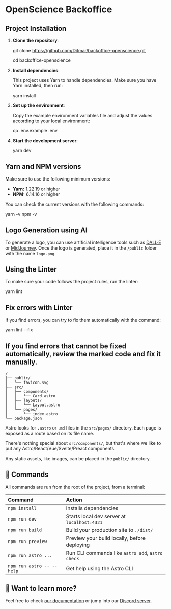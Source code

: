 # OpenScience Backoffice

## Project Installation

1. **Clone the repository**:

   git clone https://github.com/Ditmar/backoffice-openscience.git
   
   cd backoffice-openscience

2. **Install dependencies**:

   This project uses Yarn to handle dependencies. Make sure you have Yarn installed, then run:

   yarn install

3. **Set up the environment**:

   Copy the example environment variables file and adjust the values ​​according to your local environment:

   cp .env.example .env

4. **Start the development server**:

   yarn dev


## Yarn and NPM versions

Make sure to use the following minimum versions:

- **Yarn:** 1.22.19 or higher
- **NPM:** 6.14.16 or higher

You can check the current versions with the following commands:

yarn -v
npm -v

## Logo Generation using AI

To generate a logo, you can use artificial intelligence tools such as [DALL·E](https://openai.com/dall-e) or [MidJourney](https://www.midjourney.com/). Once the logo is generated, place it in the `/public` folder with the name `logo.png`.

## Using the Linter

To make sure your code follows the project rules, run the linter:

yarn lint

## Fix errors with Linter
If you find errors, you can try to fix them automatically with the command:

yarn lint --fix

If you find errors that cannot be fixed automatically, review the marked code and fix it manually.
---

```text
/
├── public/
│   └── favicon.svg
├── src/
│   ├── components/
│   │   └── Card.astro
│   ├── layouts/
│   │   └── Layout.astro
│   └── pages/
│       └── index.astro
└── package.json
```

Astro looks for `.astro` or `.md` files in the `src/pages/` directory. Each page is exposed as a route based on its file name.

There's nothing special about `src/components/`, but that's where we like to put any Astro/React/Vue/Svelte/Preact components.

Any static assets, like images, can be placed in the `public/` directory.

## 🧞 Commands

All commands are run from the root of the project, from a terminal:

| Command                   | Action                                           |
| :------------------------ | :----------------------------------------------- |
| `npm install`             | Installs dependencies                            |
| `npm run dev`             | Starts local dev server at `localhost:4321`      |
| `npm run build`           | Build your production site to `./dist/`          |
| `npm run preview`         | Preview your build locally, before deploying     |
| `npm run astro ...`       | Run CLI commands like `astro add`, `astro check` |
| `npm run astro -- --help` | Get help using the Astro CLI                     |

## 👀 Want to learn more?

Feel free to check [our documentation](https://docs.astro.build) or jump into our [Discord server](https://astro.build/chat).

